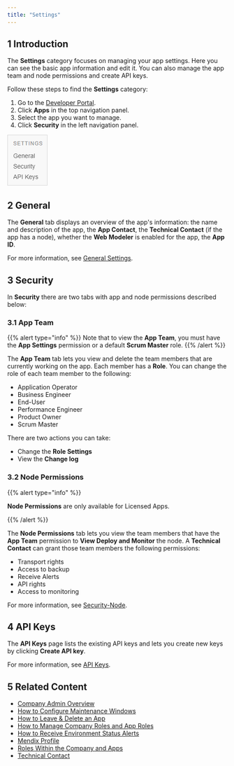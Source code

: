 ```yaml
---
title: "Settings"
---
```


## 1 Introduction

The **Settings** category focuses on managing your app settings. Here you can see the basic app information and edit it. You can also manage the app team and node permissions and create API keys.

Follow these steps to find the **Settings** category:

1.  Go to the [Developer Portal](http://home.mendix.com).
2.  Click **Apps** in the top navigation panel.
4.  Select the app you want to manage.
5.  Click **Security** in the left navigation panel.

  ![](attachments/settings.png)

## 2 General

The **General** tab displays an overview of the app's information: the name and description of the app, the **App Contact**, the **Technical Contact** (if the app has a node), whether the **Web Modeler** is enabled for the app, the **App ID**.

For more information, see [General Settings](general-settings).

## 3 Security

In **Security** there are two tabs with app and node permissions described below:

### 3.1 App Team

{{% alert type="info" %}}
Note that to view the **App Team**, you must have the **App Settings** permission or a default **Scrum Master** role.
{{% /alert %}}

The **App Team** tab lets you view and delete the team members that are currently working on the app. Each member has a **Role**. You can change the role of each team member to the following:

* Application Operator
* Business Engineer
* End-User
* Performance Engineer
* Product Owner
* Scrum Master

There are two actions you can take:

*   Change the **Role Settings**
*   View the **Change log**

### 3.2 Node Permissions

{{% alert type="info" %}}

**Node Permissions** are only available for Licensed Apps.

{{% /alert %}}

The **Node Permissions** tab lets you view the team members that have the **App Team** permission to **View Deploy and Monitor** the node. A **Technical Contact** can grant those team members the following permissions:

* Transport rights
* Access to backup
* Receive Alerts
* API rights
* Access to monitoring

For more information, see [Security-Node](/developerportal/settings/node-permissions).

## 4 API Keys

The **API Keys** page lists the existing API keys and lets you create new keys by clicking **Create API key**.

For more information, see [API Keys](/developerportal/settings/api-key).

## 5 Related Content

* [Company Admin Overview](/developerportal/general/companyadmin-overview)
* [How to Configure Maintenance Windows](../howto/maintenance-windows)
* [How to Leave & Delete an App](../general/leave-delete-app)
* [How to Manage Company Roles and App Roles](../howto/change-roles)
* [How to Receive Environment Status Alerts](../howto/receive-alerts)
* [Mendix Profile](../mendix-profile/index)
* [Roles Within the Company and Apps](../general/company-app-roles)
* [Technical Contact](../general/technical-contact)
